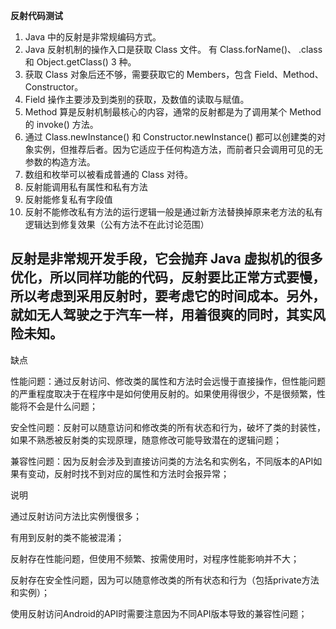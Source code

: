 **反射代码测试**





1. Java 中的反射是非常规编码方式。
2. Java 反射机制的操作入口是获取 Class 文件。 有 Class.forName()、 .class 和 Object.getClass() 3 种。
3. 获取 Class 对象后还不够，需要获取它的 Members，包含 Field、Method、Constructor。
4. Field 操作主要涉及到类别的获取，及数值的读取与赋值。
5. Method 算是反射机制最核心的内容，通常的反射都是为了调用某个 Method 的 invoke() 方法。
6. 通过 Class.newInstance() 和 Constructor.newInstance() 都可以创建类的对象实例，但推荐后者。因为它适应于任何构造方法，而前者只会调用可见的无参数的构造方法。
7. 数组和枚举可以被看成普通的 Class 对待。
8. 反射能调用私有属性和私有方法
9. 反射能修复私有字段值
10. 反射不能修改私有方法的运行逻辑一般是通过新方法替换掉原来老方法的私有逻辑达到修复效果（公有方法不在此讨论范围）

## 反射是非常规开发手段，它会抛弃 Java 虚拟机的很多优化，所以同样功能的代码，反射要比正常方式要慢，所以考虑到采用反射时，要考虑它的时间成本。另外，就如无人驾驶之于汽车一样，用着很爽的同时，其实风险未知。


缺点

性能问题：通过反射访问、修改类的属性和方法时会远慢于直接操作，但性能问题的严重程度取决于在程序中是如何使用反射的。如果使用得很少，不是很频繁，性能将不会是什么问题；

安全性问题：反射可以随意访问和修改类的所有状态和行为，破坏了类的封装性，如果不熟悉被反射类的实现原理，随意修改可能导致潜在的逻辑问题；

兼容性问题：因为反射会涉及到直接访问类的方法名和实例名，不同版本的API如果有变动，反射时找不到对应的属性和方法时会报异常；

说明

通过反射访问方法比实例慢很多；

有用到反射的类不能被混淆；

反射存在性能问题，但使用不频繁、按需使用时，对程序性能影响并不大；

反射存在安全性问题，因为可以随意修改类的所有状态和行为（包括private方法和实例）；

使用反射访问Android的API时需要注意因为不同API版本导致的兼容性问题；

